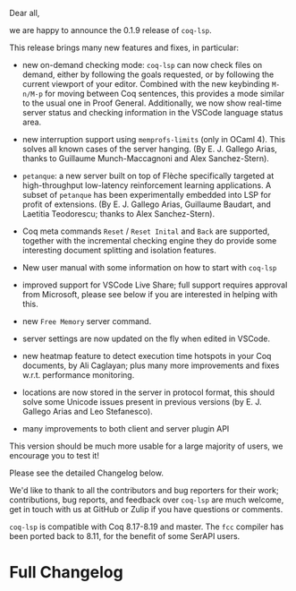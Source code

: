 Dear all,

we are happy to announce the 0.1.9 release of `coq-lsp`.

This release brings many new features and fixes, in particular:

- new on-demand checking mode: `coq-lsp` can now check files on
  demand, either by following the goals requested, or by following the
  current viewport of your editor. Combined with the new keybinding
  `M-n/M-p` for moving between Coq sentences, this provides a mode
  similar to the usual one in Proof General. Additionally, we now show
  real-time server status and checking information in the VSCode
  language status area.

- new interruption support using `memprofs-limits` (only in OCaml
  4). This solves all known cases of the server hanging.
  (By E. J. Gallego Arias, thanks to Guillaume Munch-Maccagnoni and
  Alex Sanchez-Stern).

- `petanque`: a new server built on top of Flèche specifically
  targeted at high-throughput low-latency reinforcement learning
  applications. A subset of `petanque` has been experimentally
  embedded into LSP for profit of extensions. (By E. J. Gallego
  Arias, Guillaume Baudart, and Laetitia Teodorescu; thanks to Alex
  Sanchez-Stern).

- Coq meta commands `Reset` / `Reset Inital` and `Back` are supported,
  together with the incremental checking engine they do provide some
  interesting document splitting and isolation features.

- New user manual with some information on how to start with `coq-lsp`

- improved support for VSCode Live Share; full support requires
  approval from Microsoft, please see below if you are interested in
  helping with this.

- new `Free Memory` server command.

- server settings are now updated on the fly when edited in VSCode.

- new heatmap feature to detect execution time hotspots in your Coq
  documents, by Ali Caglayan; plus many more improvements and fixes
  w.r.t. performance monitoring.

- locations are now stored in the server in protocol format, this
  should solve some Unicode issues present in previous versions
  (by E. J. Gallego Arias and Leo Stefanesco).

- many improvements to both client and server plugin API

This version should be much more usable for a large majority of users,
we encourage you to test it!

Please see the detailed Changelog below.

We'd like to thank to all the contributors and bug reporters for their
work; contributions, bug reports, and feedback over `coq-lsp` are much
welcome, get in touch with us at GitHub or Zulip if you have
questions or comments.

`coq-lsp` is compatible with Coq 8.17-8.19 and master. The `fcc`
compiler has been ported back to 8.11, for the benefit of some SerAPI
users.

Full Changelog
==============

